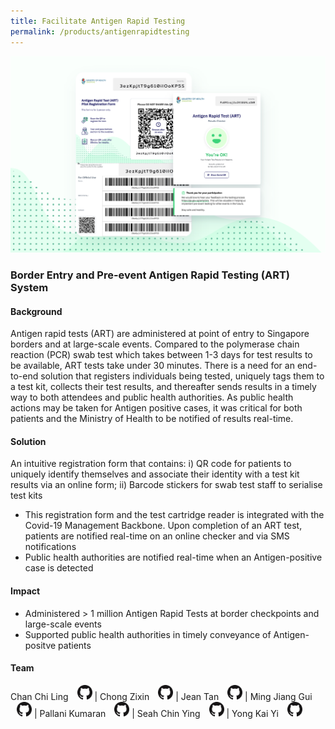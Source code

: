 ```yaml
---
title: Facilitate Antigen Rapid Testing
permalink: /products/antigenrapidtesting
---
```

![Alt text for image on Isomer site](/images/ART.png)
### Border Entry and Pre-event Antigen Rapid Testing (ART) System 


#### Background 

Antigen rapid tests (ART) are administered at point of entry to  Singapore borders and at large-scale events. Compared to the polymerase chain reaction (PCR) swab test which takes between 1-3 days for test results to be available, ART tests take under 30 minutes. There is a need for an end-to-end solution that registers individuals being tested, uniquely tags them to a test kit, collects their test results, and thereafter sends results in a timely way  to both attendees and public health authorities. 
As public health actions may be taken for Antigen positive cases, it was critical for both patients and the Ministry of Health to be notified of results real-time.


#### Solution

An intuitive registration form that contains: i)  QR code for patients to uniquely identify themselves and associate their identity with  a test kit results via an online form; ii) Barcode stickers for swab test staff to serialise test kits
* This registration form and the test cartridge reader is integrated with the Covid-19 Management Backbone. Upon completion of an ART test,  patients are notified real-time on an online checker and via SMS notifications
* Public health authorities are notified real-time when an Antigen-positive case is detected



#### Impact

* Administered > 1 million Antigen Rapid Tests at border checkpoints and large-scale events
* Supported public health authorities in timely conveyance of Antigen-positve patients



#### Team

Chan Chi Ling <a href="https://github.com/chilingchan " style="display: inline-block; width: 24px; height: 24px; margin-bottom: -5px; margin-left: 10px;">
    <img border="0" alt="Github account" src="/images/Github-Mark-32px.png">
</a> | Chong Zixin <a href="https://github.com/chongzixin" style="display: inline-block; width: 24px; height: 24px; margin-bottom: -5px; margin-left: 10px;">
    <img border="0" alt="Github account" src="/images/Github-Mark-32px.png">
</a> | Jean Tan <a href="https://github.com/jeantanzj" style="display: inline-block; width: 24px; height: 24px; margin-bottom: -5px; margin-left: 10px;">
    <img border="0" alt="Github account" src="/images/Github-Mark-32px.png">
</a> | Ming Jiang Gui <a href="https://github.com/prestonlimlianjie" style="display: inline-block; width: 24px; height: 24px; margin-bottom: -5px; margin-left: 10px;">
    <img border="0" alt="Github account" src="/images/Github-Mark-32px.png">
</a> | Pallani Kumaran <a href="https://github.com/pallani" style="display: inline-block; width: 24px; height: 24px; margin-bottom: -5px; margin-left: 10px;">
    <img border="0" alt="Github account" src="/images/Github-Mark-32px.png">
</a> | Seah Chin Ying <a href="https://github.com/chinying " style="display: inline-block; width: 24px; height: 24px; margin-bottom: -5px; margin-left: 10px;">
    <img border="0" alt="Github account" src="/images/Github-Mark-32px.png">
</a> | Yong Kai Yi <a href="https://github.com/chinying " style="display: inline-block; width: 24px; height: 24px; margin-bottom: -5px; margin-left: 10px;">
    <img border="0" alt="Github account" src="/images/Github-Mark-32px.png">
</a>